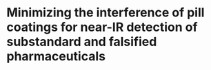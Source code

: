 # Minimizing the interference of pill coatings for near-IR detection of  substandard and falsified pharmaceuticals
